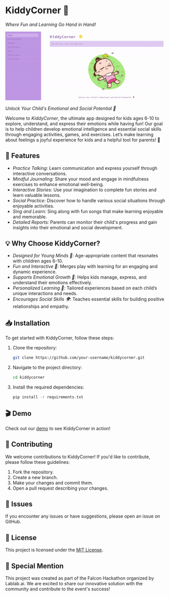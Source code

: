 # KiddyCorner 🌟

*Where Fun and Learning Go Hand in Hand!*

![App Demo](./read.gif)

*Unlock Your Child's Emotional and Social Potential 🎈*

Welcome to *KiddyCorner*, the ultimate app designed for kids ages 6-10 to explore, understand, and express their emotions while having fun! Our goal is to help children develop emotional intelligence and essential social skills through engaging activities, games, and exercises. Let’s make learning about feelings a joyful experience for kids and a helpful tool for parents! 🌟

## 🚀 Features

- *Practice Talking:* Learn communication and express yourself through interactive conversations.
- *Mindful Journaling:* Share your mood and engage in mindfulness exercises to enhance emotional well-being.
- *Interactive Stories:* Use your imagination to complete fun stories and learn valuable lessons.
- *Social Practice:* Discover how to handle various social situations through enjoyable activities.
- *Sing and Learn:* Sing along with fun songs that make learning enjoyable and memorable.
- *Detailed Reports:* Parents can monitor their child's progress and gain insights into their emotional and social development.

## 💡 Why Choose KiddyCorner?

- *Designed for Young Minds 🧠:* Age-appropriate content that resonates with children ages 6-10.
- *Fun and Interactive 🎉:* Merges play with learning for an engaging and dynamic experience.
- *Supports Emotional Growth 💖:* Helps kids manage, express, and understand their emotions effectively.
- *Personalized Learning 🧩:* Tailored experiences based on each child’s unique interactions and needs.
- *Encourages Social Skills 🌍:* Teaches essential skills for building positive relationships and empathy.

## 📥 Installation

To get started with KiddyCorner, follow these steps:

1. Clone the repository:
    
    ```bash
    git clone https://github.com/your-username/kiddycorner.git
    ```
    
2. Navigate to the project directory:
    
    ```bash
    cd kiddycorner
    ```
    
3. Install the required dependencies:
    
    ```bash
    pip install -r requirements.txt
    ```

## 🎬 Demo

Check out our [demo](URL-to-Demo-Link) to see KiddyCorner in action!

## 🤝 Contributing

We welcome contributions to KiddyCorner! If you'd like to contribute, please follow these guidelines:

1. Fork the repository.
2. Create a new branch.
3. Make your changes and commit them.
4. Open a pull request describing your changes.

## 🐛 Issues

If you encounter any issues or have suggestions, please open an issue on GitHub.

## 📄 License

This project is licensed under the [MIT License](LICENSE).


## 🎉 Special Mention

This project was created as part of the Falcon Hackathon organized by Lablab.ai. We are excited to share our innovative solution with the community and contribute to the event's success!
